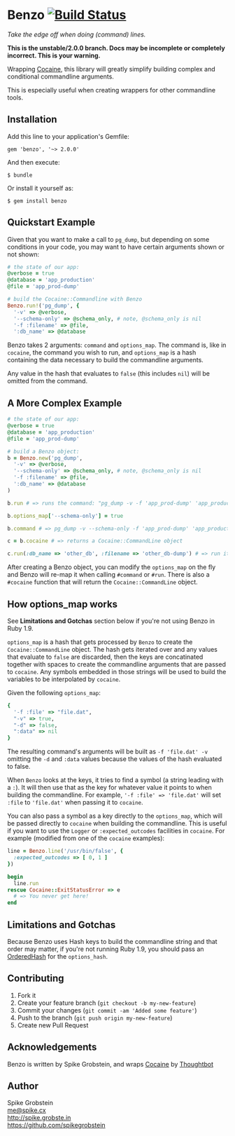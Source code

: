 # Benzo  [![Build Status](https://travis-ci.org/spikegrobstein/benzo.png)](https://travis-ci.org/spikegrobstein/benzo)

*Take the edge off when doing (command) lines.*

**This is the unstable/2.0.0 branch. Docs may be incomplete or completely incorrect.
This is your warning.**

Wrapping [Cocaine](https://github.com/thoughtbot/cocaine), this library will
greatly simplify building complex and conditional commandline arguments.

This is especially useful when creating wrappers for other commandline tools.

## Installation

Add this line to your application's Gemfile:

    gem 'benzo', '~> 2.0.0'

And then execute:

    $ bundle

Or install it yourself as:

    $ gem install benzo

## Quickstart Example

Given that you want to make a call to `pg_dump`, but depending on some conditions
in your code, you may want to have certain arguments shown or not shown:

```ruby
# the state of our app:
@verbose = true
@database = 'app_production'
@file = 'app_prod-dump'

# build the Cocaine::Commandline with Benzo
Benzo.run!('pg_dump', {
  '-v' => @verbose,
  '--schema-only' => @schema_only, # note, @schema_only is nil
  '-f :filename' => @file,
  ':db_name' => @database
```

Benzo takes 2 arguments: `command` and `options_map`. The command is, like in
`cocaine`, the command you wish to run, and `options_map` is a hash containing
the data necessary to build the commandline arguments.

Any value in the hash that evaluates to `false` (this includes `nil`) will be
omitted from the command.

## A More Complex Example

```ruby
# the state of our app:
@verbose = true
@database = 'app_production'
@file = 'app_prod-dump'

# build a Benzo object:
b = Benzo.new('pg_dump',
  '-v' => @verbose,
  '--schema-only' => @schema_only, # note, @schema_only is nil
  '-f :filename' => @file,
  ':db_name' => @database
)

b.run # => runs the command: "pg_dump -v -f 'app_prod-dump' 'app_production'"

b.options_map['--schema-only'] = true

b.command # => pg_dump -v --schema-only -f 'app_prod-dump' 'app_production'

c = b.cocaine # => returns a Cocaine::CommandLine object

c.run(:db_name => 'other_db', :filename => 'other_db-dump') # => run it with different options
```

After creating a Benzo object, you can modify the `options_map` on the fly and
Benzo will re-map it when calling `#command` or `#run`. There is also a `#cocaine`
function that will return the `Cocaine::CommandLine` object.

## How options_map works

See **Limitations and Gotchas** section below if you're not using Benzo in Ruby 1.9.

`options_map` is a hash that gets processed by `Benzo` to create the
`Cocaine::CommandLine` object. The hash gets iterated over and any values that
evaluate to `false` are discarded, then the keys are concatinated together with
spaces to create the commandline arguments that are passed to `cocaine`. Any
symbols embedded in those strings will be used to build the variables to be
interpolated by `cocaine`.

Given the following `options_map`:

```ruby
{
  '-f :file' => "file.dat",
  "-v" => true,
  "-d" => false,
  ":data" => nil
}
```

The resulting command's arguments will be built as `-f 'file.dat' -v` omitting the
`-d` and `:data` values because the values of the hash evaluated to false.

When `Benzo` looks at the keys, it tries to find a symbol (a string leading with
a `:`). It will then use that as the key for whatever value it points to when
building the commandline. For example, `'-f :file' => 'file.dat'` will set `:file`
to `'file.dat'` when passing it to `cocaine`.

You can also pass a symbol as a key directly to the `options_map`, which will be
passed directly to `cocaine` when building the commandline. This is useful if you
want to use the `Logger` or `:expected_outcodes` facilities in `cocaine`. For
example (modified from one of the `cocaine` examples):

```ruby
line = Benzo.line('/usr/bin/false', {
  :expected_outcodes => [ 0, 1 ]
})

begin
  line.run
rescue Cocaine::ExitStatusError => e
  # => You never get here!
end
```

## Limitations and Gotchas

Because Benzo uses Hash keys to build the commandline string and that order may matter,
if you're not running Ruby 1.9, you should pass an [OrderedHash](https://rubygems.org/gems/orderedhash)
for the `options_hash`.

## Contributing

1. Fork it
2. Create your feature branch (`git checkout -b my-new-feature`)
3. Commit your changes (`git commit -am 'Added some feature'`)
4. Push to the branch (`git push origin my-new-feature`)
5. Create new Pull Request

## Acknowledgements

Benzo is written by Spike Grobstein, and wraps [Cocaine](https://github.com/thoughtbot/cocaine) by
[Thoughtbot](http://www.thoughtbot.com)

## Author

Spike Grobstein  
me@spike.cx  
http://spike.grobste.in  
https://github.com/spikegrobstein

